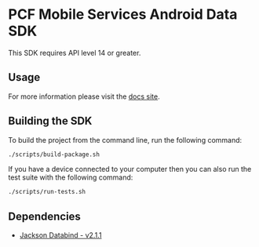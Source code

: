 # PCF Mobile Services Android Data SDK

This SDK requires API level 14 or greater.

## Usage

For more information please visit the [docs site](http://docs.pivotal.io/mobile/data/android).

## Building the SDK

To build the project from the command line, run the following command:

```bash
./scripts/build-package.sh
```

If you have a device connected to your computer then you can also run the test suite with the following command:

```bash
./scripts/run-tests.sh
```

## Dependencies

 * [Jackson Databind - v2.1.1](https://github.com/FasterXML/jackson-databind/)